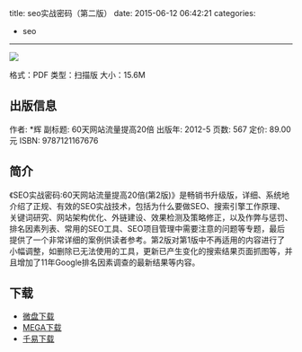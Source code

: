 title: seo实战密码（第二版）
date: 2015-06-12 06:42:21
categories:
  - seo
---

![](http://img3.douban.com/lpic/s10175424.jpg)

格式：PDF
类型：扫描版
大小：15.6M

<!--more-->

## 出版信息 ##

作者: *辉 
副标题: 60天网站流量提高20倍
出版年: 2012-5
页数: 567
定价: 89.00元
ISBN: 9787121167676

## 简介 ##

《SEO实战密码:60天网站流量提高20倍(第2版)》是畅销书升级版，详细、系统地介绍了正规、有效的SEO实战技术，包括为什么要做SEO、搜索引擎工作原理、关键词研究、网站架构优化、外链建设、效果检测及策略修正，以及作弊与惩罚、排名因素列表、常用的SEO工具、SEO项目管理中需要注意的问题等专题，最后提供了一个非常详细的案例供读者参考。第2版对第1版中不再适用的内容进行了小幅调整，如删除已无法使用的工具，更新已产生变化的搜索结果页面抓图等，并且增加了11年Google排名因素调查的最新结果等内容。

## 下载 ##

+ [微盘下载](http://vdisk.weibo.com/s/aADaW4YRFj-xQ)
+ [MEGA下载](https://mega.co.nz/#!vZsHCSJI!z6BVWm0AQsR-WFJ6l_7Lrn84VhFUpn00KTh8nMMR8fY)
+ [千易下载](http://1000eb.com/1ggc3)